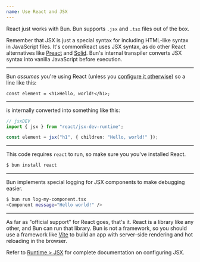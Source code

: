 ```yaml
---
name: Use React and JSX
---
```


React just works with Bun. Bun supports `.jsx` and `.tsx` files out of the box.

Remember that JSX is just a special syntax for including HTML-like syntax in JavaScript files. It's commonReact uses JSX syntax, as do other React alternatives like [Preact](https://preactjs.com/) and [Solid](https://www.solidjs.com/). Bun's internal transpiler converts JSX syntax into vanilla JavaScript before execution.

---

Bun _assumes_ you're using React (unless you [configure it otherwise](/docs/runtime/bunfig#jsx)) so a line like this:

```
const element = <h1>Hello, world!</h1>;
```

---

is internally converted into something like this:

```ts
// jsxDEV
import { jsx } from "react/jsx-dev-runtime";

const element = jsx("h1", { children: "Hello, world!" });
```

---

This code requires `react` to run, so make sure you you've installed React.

```bash
$ bun install react
```

---

Bun implements special logging for JSX components to make debugging easier.

```bash
$ bun run log-my-component.tsx
<Component message="Hello world!" />
```

---

As far as "official support" for React goes, that's it. React is a library like any other, and Bun can run that library. Bun is not a framework, so you should use a framework like [Vite](https://vitejs.dev/) to build an app with server-side rendering and hot reloading in the browser.

Refer to [Runtime > JSX](/docs/runtime/jsx) for complete documentation on configuring JSX.
